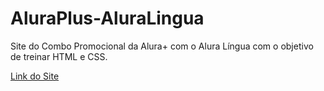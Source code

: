 # AluraPlus-AluraLingua

Site do Combo Promocional da Alura+ com o Alura Língua com o objetivo de treinar HTML e CSS.

[Link do Site](https://alura-plus-alura-lingua-4wd0u4b3c-sammylexa.vercel.app/#)
